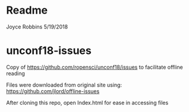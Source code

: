 Readme
================
Joyce Robbins
5/19/2018

unconf18-issues
===============

Copy of <https://github.com/ropensci/unconf18/issues> to facilitate offline reading

Files were downloaded from original site using: <https://github.com/jlord/offline-issues>

After cloning this repo, open Index.html for ease in accessing files
